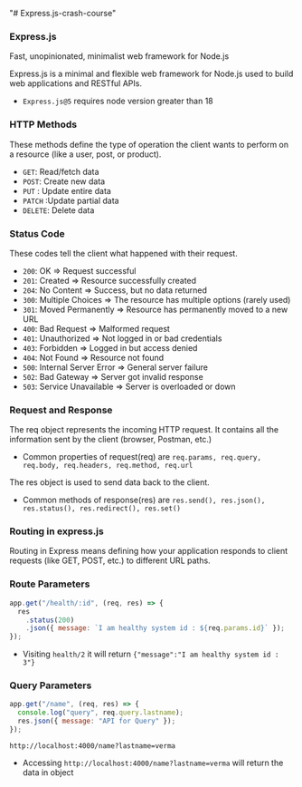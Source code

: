 "# Express.js-crash-course"

### Express.js

Fast, unopinionated, minimalist web framework for Node.js

Express.js is a minimal and flexible web framework for Node.js used to build web applications and RESTful APIs.

- `Express.js@5` requires node version greater than 18

### HTTP Methods

These methods define the type of operation the client wants to perform on a resource (like a user, post, or product).

- `GET`: Read/fetch data
- `POST`: Create new data
- `PUT` : Update entire data
- `PATCH` :Update partial data
- `DELETE`: Delete data

### Status Code

These codes tell the client what happened with their request.

- `200`: OK => Request successful
- `201`: Created => Resource successfully created
- `204`: No Content => Success, but no data returned
- `300`: Multiple Choices => The resource has multiple options (rarely used)
- `301`: Moved Permanently => Resource has permanently moved to a new URL
- `400`: Bad Request => Malformed request
- `401`: Unauthorized => Not logged in or bad credentials
- `403`: Forbidden => Logged in but access denied
- `404`: Not Found => Resource not found
- `500`: Internal Server Error => General server failure
- `502`: Bad Gateway => Server got invalid response
- `503`: Service Unavailable => Server is overloaded or down

### Request and Response

The req object represents the incoming HTTP request.
It contains all the information sent by the client (browser, Postman, etc.)

- Common properties of request(req) are `req.params, req.query, req.body, req.headers, req.method, req.url`

The res object is used to send data back to the client.

- Common methods of response(res) are `res.send(), res.json(), res.status(), res.redirect(), res.set()`

### Routing in express.js

Routing in Express means defining how your application responds to client requests (like GET, POST, etc.) to different URL paths.

### Route Parameters

```js
app.get("/health/:id", (req, res) => {
  res
    .status(200)
    .json({ message: `I am healthy system id : ${req.params.id}` });
});
```

- Visiting `health/2` it will return `{"message":"I am healthy system id : 3"}`

### Query Parameters

```js
app.get("/name", (req, res) => {
  console.log("query", req.query.lastname);
  res.json({ message: "API for Query" });
});
```

```
http://localhost:4000/name?lastname=verma
```

- Accessing `http://localhost:4000/name?lastname=verma` will return the data in object
